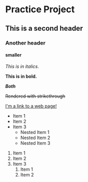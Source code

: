 # Practice Project

## This is a second header

### Another header

#### smaller

_This is in italics._

**This is in bold.**

**_Both_**

~~Rendered with strikethrough~~

[I'm a link to a web page!](http:google.com)

* Item 1
* Item 2
* Item 3
    * Nested Item 1
    * Nested Item 2
    * Nested Item 3

1. Item 1
1. Item 2
1. Item 3
    1. Item 1
    1. Item 2
